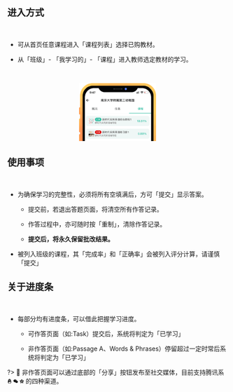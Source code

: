
## 进入方式
</br>

- 可从首页任意课程进入「课程列表」选择已购教材。

- 从「班级」- 「我学习的」- 「课程」进入教师选定教材的学习。
</br>
<p align="center">
<img src="_pic/03.png" width="35%" alt="池馆Ver.2.3.1">
</p>

## 使用事项
</br>

- 为确保学习的完整性，必须将所有空填满后，方可「提交」显示答案。

    - 提交前，若退出答题页面，将清空所有作答记录。

    - 作答过程中，亦可随时按「重制」，清除作答记录。
    
    -  **提交后，将永久保留批改结果。**
	
- 被列入班级的课程，其「完成率」和「正确率」会被列入评分计算，请谨慎「提交」


## 关于进度条
</br>

- 每部分均有进度条，可以借此把握学习进度。
    
    - 可作答页面（如:Task）提交后，系统将判定为「已学习」

    - 非作答页面（如:Passage A、Words & Phrases）停留超过一定时常后系统将判定为「已学习」

?> 🔗 非作答页面可以通过底部的「分享」按钮发布至社交媒体，目前支持腾讯系 <img src="_pic/qq.svg" alt="qq" width="2%"> <img src="_pic/wechat.svg" alt="wechat" width="2%"> <img src="_pic/qzone.svg" alt="qzone" width="2%" title="qzone"> 的四种渠道。